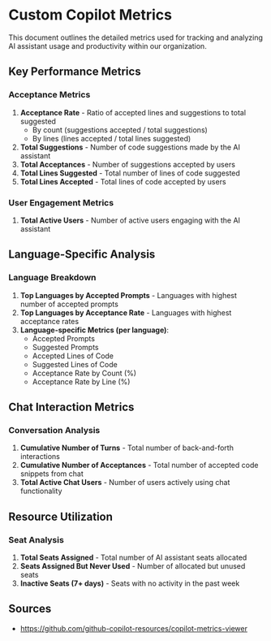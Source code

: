 # Custom Copilot Metrics

This document outlines the detailed metrics used for tracking and analyzing AI assistant usage and productivity within our organization.

## Key Performance Metrics

### Acceptance Metrics
1. **Acceptance Rate** - Ratio of accepted lines and suggestions to total suggested
   - By count (suggestions accepted / total suggestions)
   - By lines (lines accepted / total lines suggested)
2. **Total Suggestions** - Number of code suggestions made by the AI assistant
3. **Total Acceptances** - Number of suggestions accepted by users
4. **Total Lines Suggested** - Total number of lines of code suggested
5. **Total Lines Accepted** - Total lines of code accepted by users

### User Engagement Metrics
1. **Total Active Users** - Number of active users engaging with the AI assistant

## Language-Specific Analysis

### Language Breakdown
1. **Top Languages by Accepted Prompts** - Languages with highest number of accepted prompts
2. **Top Languages by Acceptance Rate** - Languages with highest acceptance rates
3. **Language-specific Metrics (per language)**:
   - Accepted Prompts
   - Suggested Prompts
   - Accepted Lines of Code
   - Suggested Lines of Code
   - Acceptance Rate by Count (%)
   - Acceptance Rate by Line (%)

## Chat Interaction Metrics

### Conversation Analysis
1. **Cumulative Number of Turns** - Total number of back-and-forth interactions
2. **Cumulative Number of Acceptances** - Total number of accepted code snippets from chat
3. **Total Active Chat Users** - Number of users actively using chat functionality

## Resource Utilization

### Seat Analysis
1. **Total Seats Assigned** - Total number of AI assistant seats allocated
2. **Seats Assigned But Never Used** - Number of allocated but unused seats
3. **Inactive Seats (7+ days)** - Seats with no activity in the past week

## Sources

- https://github.com/github-copilot-resources/copilot-metrics-viewer


